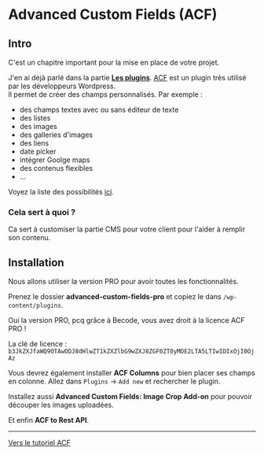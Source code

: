 # Advanced Custom Fields (ACF)

## Intro

C'est un chapitre important pour la mise en place de votre projet.

J'en ai déjà parlé dans la partie [**Les plugins**](../06.plugins.md). [ACF](https://www.advancedcustomfields.com/) est un plugin très utilisé par les développeurs Wordpress.   
Il permet de créer des champs personnalisés. 
Par exemple : 
- des champs textes avec ou sans éditeur de texte
- des listes
- des images
- des galleries d'images
- des liens
- date picker
- intégrer Goolge maps
- des contenus flexibles
- ...

Voyez la liste des possibilités [ici](https://www.advancedcustomfields.com/resources/).

### Cela sert à quoi ?

Ca sert à customiser la partie CMS pour votre client pour l'aider à remplir son contenu. 



## Installation

Nous allons utiliser la version PRO pour avoir toutes les fonctionnalités. 

Prenez le dossier **advanced-custom-fields-pro** et copiez le dans `/wp-content/plugins`.

Oui la version PRO, pcq grâce à Becode, vous avez droit à la licence ACF PRO !

La clé de licence : `b3JkZXJfaWQ9OTAwODJ8dHlwZT1kZXZlbG9wZXJ8ZGF0ZT0yMDE2LTA5LTIwIDIxOjI0OjAz`

Vous devrez également installer **ACF Columns** pour bien placer ses champs en colonne. 
Allez dans `Plugins` -> `Add new` et rechercher le plugin. 

Installez aussi **Advanced Custom Fields: Image Crop Add-on** pour pouvoir découper les images uploadées.

Et enfin **ACF to Rest API**.

___

[Vers le tutoriel ACF](tutoriel1.md)
